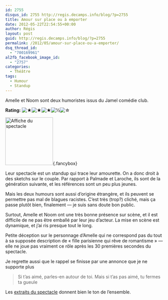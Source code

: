 ```yaml
---
id: 2755
disqus_id: 2755 http://regis.decamps.info/blog/?p=2755
title: Amour sur place ou à emporter
date: 2012-05-22T22:54:55+00:00
author: Régis
layout: post
guid: http://regis.decamps.info/blog/?p=2755
permalink: /2012/05/amour-sur-place-ou-a-emporter/
dsq_thread_id:
  - "700169961"
al2fb_facebook_image_id:
  - "2757"
categories:
  - Théâtre
tags:
  - Humour
  - Standup
---
```

Amelle et Noom sont deux humoristes issus du Jamel comédie club.

**Rating:** ![&#9733;](http://regis.decamps.info/blog/wp-content/plugins/xavins-review-ratings/default/star.png "3.5/5")![&#9733;](http://regis.decamps.info/blog/wp-content/plugins/xavins-review-ratings/default/star.png "3.5/5")![&#9733;](http://regis.decamps.info/blog/wp-content/plugins/xavins-review-ratings/default/star.png "3.5/5")![&frac12;](http://regis.decamps.info/blog/wp-content/plugins/xavins-review-ratings/default/half_star.png "3.5/5")![&#9734;](http://regis.decamps.info/blog/wp-content/plugins/xavins-review-ratings/default/blank_star.png "3.5/5") 

[<img src="http://regis.decamps.info/blog/wp-content/uploads/2012/05/Amour-sur-place-ou-à-emporter-150x150.jpg" alt="Affiche du spectacle" title="Amour sur place ou à emporter" width="150" height="150" class="alignleft size-thumbnail wp-image-2757" />](http://regis.decamps.info/blog/wp-content/uploads/2012/05/Amour-sur-place-ou-à-emporter.jpeg){.fancybox}

Leur spectacle est un standup qui trace leur amourette. On a donc droit à des sketchs sur le couple. Par rapport à Palmade et Laroche, ils sont de la génération suivante, et les références sont un peu plus jeunes.

<!--more-->

Mais les deux humours sont aussi d’origine étrangère, et ils peuvent se permettre pas mal de blagues racistes. C’est très (trop?) cliché, mais ça passe plutôt bien, finalement — je suis sans doute bon public. 

Surtout, Amelle et Noom ont une très bonne présence sur scène, et il est difficile de ne pas être emballé par leur jeu d’acteur. La mise en scène est dynamique, et j’ai ris presque tout le long.

Petite déception sur le personnage d’Amelle qui ne correspond pas du tout à sa supposée description de « fille parisienne qui rêve de romantisme » — elle ne joue pas vraiment ce rôle après les 30 premières secondes du spectacle.

Je regrette aussi que le rappel se finisse par une annonce que je ne supporte plus

> Si t’as aimé, parles-en autour de toi. Mais si t’as pas aimé, tu fermes ta gueule

Les [extraits du spectacle](http://spectacles.premiere.fr/Salle-de-Spectacle/Spectacle/Bandes-annonces/Video/Amour-sur-place-ou-a-emporter-Extraits) donnent bien le ton de l’ensemble.
